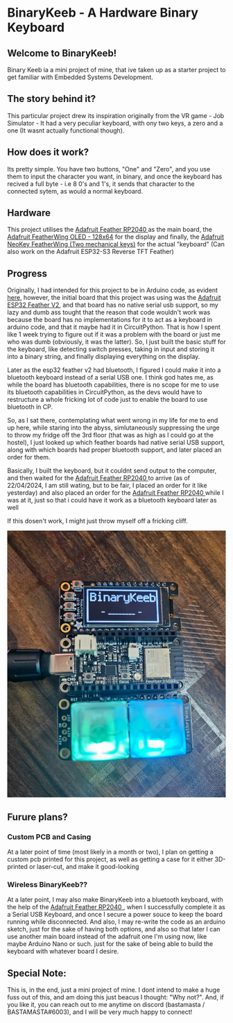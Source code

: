 # BinaryKeeb - A Hardware Binary Keyboard

## Welcome to BinaryKeeb!

Binary Keeb ia a mini project of mine, that ive taken up as a starter project to get familiar with Embedded Systems Development.

## The story behind it?

This particular project drew its inspiration originally from the VR game - Job Simulator - It had a very peculiar keyboard, with ony two keys, a zero and a one (It wasnt actually functional though).

## How does it work?

Its pretty simple. You have two buttons, "One" and "Zero", and you use them to input the character you want, in binary, and once the keyboard has recived a full byte - i.e 8 0's and 1's, it sends that character to the connected sytem, as would a normal keyboard.

## Hardware
This project utilises the [Adafruit Feather RP2040 ](https://www.adafruit.com/product/4884) as the main board, the [Adafruit FeatherWing OLED - 128x64](https://www.adafruit.com/product/4650) for the display and finally, the [Adafruit NeoKey FeatherWing (Two mechanical keys)](https://www.adafruit.com/product/4979) for the actual "keyboard" (Can also work on the Adafruit ESP32-S3 Reverse TFT Feather)

## Progress

Originally, I had intended for this project to be in Arduino code, as evident [here](/src/arduino/binary_keeb.ino), however, the initial board that this project was using was the [Adafruit ESP32 Feather V2](https://www.adafruit.com/product/5400), and that board has no native serial usb support, so my lazy and dumb ass tought that the reason that code wouldn't work was because the board has no implementations for it to act as a keyboard in arduino code, and that it maybe had it in CircuitPython. That is how I spent like 1 week trying to figure out if it was a problem with the board or just me who was dumb (obviously, it was the latter). So, I just built the basic stuff for the keyboard, like detecting switch presses, taking in input and storing it into a binary string, and finally displaying everything on the display.

Later as the esp32 feather v2 had bluetooth, I figured I could make it into a bluetooth keyboard instead of a serial USB one. I think god hates me, as while the board has bluetooth capabilities, there is no scope for me to use its bluetooth capabilities in CircuitPython, as the devs would have to restructure a whole fricking lot of code just to enable the board to use bluetooth in CP.

So, as I sat there, contemplating what went wrong in my life for me to end up here, while staring into the abyss, simlutaneously suppressing the urge to throw my fridge off the 3rd floor (that was as high as I could go at the hostel), I just looked up which feather boards had native serial USB support, along with which boards had proper bluetooth support, and later placed an order for them.

Basically, I built the keyboard, but it couldnt send output to the computer, and then waited for the [Adafruit Feather RP2040 ](https://www.adafruit.com/product/4884) to arrive (as of 22/04/2024, I am still wating, but to be fair, I placed an order for it like yesterday) and also placed an order for the [Adafruit Feather RP2040 ](https://www.adafruit.com/product/4884) while I was at it, just so that i could have it work as a bluetooth keyboard later as well

If this dosen't work, I might just throw myself off a fricking cliff.

![current atatus image](/assets/binkeeb_pic1.jpeg?raw=true)


## Furure plans?

### Custom PCB and Casing

At a later point of time (most likely in a month or two), I plan on getting a custom pcb printed for this project, as well as getting a case for it either 3D-printed or laser-cut, and make it good-looking

### Wireless BinaryKeeb??

At a later point, I may also make BinaryKeeb into a bluetooth keyboard, with the help of the [Adafruit Feather RP2040 ](https://www.adafruit.com/product/4884), when I successfully complete it as a Serial USB Keyboard, and once I secure a power souce to keep the board running while disconnected.
And also, I may re-write the code as an arduino sketch, just for the sake of having both options, and also so that later I can use another main board instead of the adafruit one I'm using now, like maybe Arduino Nano or such. just for the sake of being able to build the keyboard with whatever board I desire.

## Special Note:
This is, in the end, just a mini project of mine. I dont intend to make a huge fuss out of this, and am doing this just beacus I thought: "Why not?".
And, if you like it, you can reach out to me anytime on discord (bastamasta / BASTAMASTA#6003), and I will be very much happy to connect!

